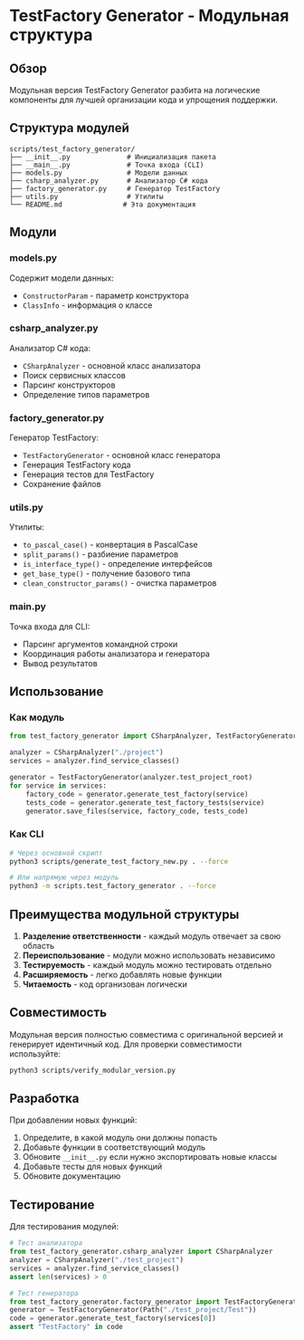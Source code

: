 # TestFactory Generator - Модульная структура

## Обзор

Модульная версия TestFactory Generator разбита на логические компоненты для лучшей организации кода и упрощения поддержки.

## Структура модулей

```
scripts/test_factory_generator/
├── __init__.py              # Инициализация пакета
├── __main__.py              # Точка входа (CLI)
├── models.py                # Модели данных
├── csharp_analyzer.py       # Анализатор C# кода
├── factory_generator.py     # Генератор TestFactory
├── utils.py                 # Утилиты
└── README.md               # Эта документация
```

## Модули

### models.py
Содержит модели данных:
- `ConstructorParam` - параметр конструктора
- `ClassInfo` - информация о классе

### csharp_analyzer.py
Анализатор C# кода:
- `CSharpAnalyzer` - основной класс анализатора
- Поиск сервисных классов
- Парсинг конструкторов
- Определение типов параметров

### factory_generator.py
Генератор TestFactory:
- `TestFactoryGenerator` - основной класс генератора
- Генерация TestFactory кода
- Генерация тестов для TestFactory
- Сохранение файлов

### utils.py
Утилиты:
- `to_pascal_case()` - конвертация в PascalCase
- `split_params()` - разбиение параметров
- `is_interface_type()` - определение интерфейсов
- `get_base_type()` - получение базового типа
- `clean_constructor_params()` - очистка параметров

### __main__.py
Точка входа для CLI:
- Парсинг аргументов командной строки
- Координация работы анализатора и генератора
- Вывод результатов

## Использование

### Как модуль
```python
from test_factory_generator import CSharpAnalyzer, TestFactoryGenerator

analyzer = CSharpAnalyzer("./project")
services = analyzer.find_service_classes()

generator = TestFactoryGenerator(analyzer.test_project_root)
for service in services:
    factory_code = generator.generate_test_factory(service)
    tests_code = generator.generate_test_factory_tests(service)
    generator.save_files(service, factory_code, tests_code)
```

### Как CLI
```bash
# Через основной скрипт
python3 scripts/generate_test_factory_new.py . --force

# Или напрямую через модуль
python3 -m scripts.test_factory_generator . --force
```

## Преимущества модульной структуры

1. **Разделение ответственности** - каждый модуль отвечает за свою область
2. **Переиспользование** - модули можно использовать независимо
3. **Тестируемость** - каждый модуль можно тестировать отдельно
4. **Расширяемость** - легко добавлять новые функции
5. **Читаемость** - код организован логически

## Совместимость

Модульная версия полностью совместима с оригинальной версией и генерирует идентичный код. Для проверки совместимости используйте:

```bash
python3 scripts/verify_modular_version.py
```

## Разработка

При добавлении новых функций:

1. Определите, в какой модуль они должны попасть
2. Добавьте функции в соответствующий модуль
3. Обновите `__init__.py` если нужно экспортировать новые классы
4. Добавьте тесты для новых функций
5. Обновите документацию

## Тестирование

Для тестирования модулей:

```python
# Тест анализатора
from test_factory_generator.csharp_analyzer import CSharpAnalyzer
analyzer = CSharpAnalyzer("./test_project")
services = analyzer.find_service_classes()
assert len(services) > 0

# Тест генератора
from test_factory_generator.factory_generator import TestFactoryGenerator
generator = TestFactoryGenerator(Path("./test_project/Test"))
code = generator.generate_test_factory(services[0])
assert "TestFactory" in code
``` 